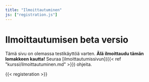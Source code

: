 ```yaml
---
title: "Ilmoittautuminen"
js: ["registration.js"]
---
```

# Ilmoittautumisen beta versio

Tämä sivu on olemassa testikäyttöä varten. **Älä ilmoittaudu tämän lomakkeen kautta!** Seuraa [ilmoittautumissivun]({{< ref "kurssi/ilmoittautuminen.md" >}}) ohjeita.

{{< registeration >}}
